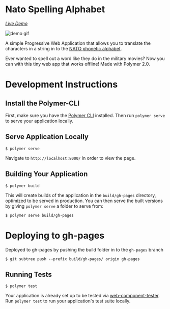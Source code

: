 # Nato Spelling Alphabet

*[Live Demo](https://nipuna777.github.io/Spelling-Alphabet/)*

![demo gif](http://gifly.com//media_gifly/b/z/s/n/b/bzsn.gif)

A simple Progressive Web Application that allows you to translate the characters in a string in to the [NATO phonetic alphabet](https://en.wikipedia.org/wiki/NATO_phonetic_alphabet).

Ever wanted to spell out a word like they do in the military movies? Now you can with this tiny web app that works offline! Made with Polymer 2.0.

# Development Instructions

## Install the Polymer-CLI

First, make sure you have the [Polymer CLI](https://www.npmjs.com/package/polymer-cli) installed. Then run `polymer serve` to serve your application locally.

## Serve Application Locally

```
$ polymer serve
```

Navigate to `http://localhost:8000/` in order to view the page.

## Building Your Application

```
$ polymer build
```

This will create builds of the application in the `build/gh-pages` directory, optimized to be served in production. You can then serve the built versions by giving `polymer serve` a folder to serve from:

```
$ polymer serve build/gh-pages
```

# Deploying to gh-pages

Deployed to gh-pages by pushing the build folder in to the `gh-pages` branch

`$ git subtree push --prefix build/gh-pages/ origin gh-pages`

## Running Tests

```
$ polymer test
```

Your application is already set up to be tested via [web-component-tester](https://github.com/Polymer/web-component-tester). Run `polymer test` to run your application's test suite locally.
